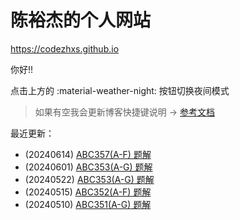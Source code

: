 # 陈裕杰的个人网站

<https://codezhxs.github.io>

你好!!

点击上方的 :material-weather-night: 按钮切换夜间模式

> 如果有空我会更新博客快捷键说明 -> [参考文档](https://squidfunk.github.io/mkdocs-material/setup/setting-up-navigation/#keyboard-shortcuts-mkdocsyml)

最近更新：

- (20240614) [ABC357(A-F) 题解](./algorithm/AtCoder/abc357.md)
- (20240601) [ABC353(A-G) 题解](./algorithm/AtCoder/abc353.md)
- (20240522) [ABC353(A-G) 题解](./algorithm/AtCoder/abc353.md)
- (20240515) [ABC352(A-F) 题解](./algorithm/AtCoder/abc352.md)
- (20240510) [ABC351(A-G) 题解](./algorithm/AtCoder/abc351.md)



